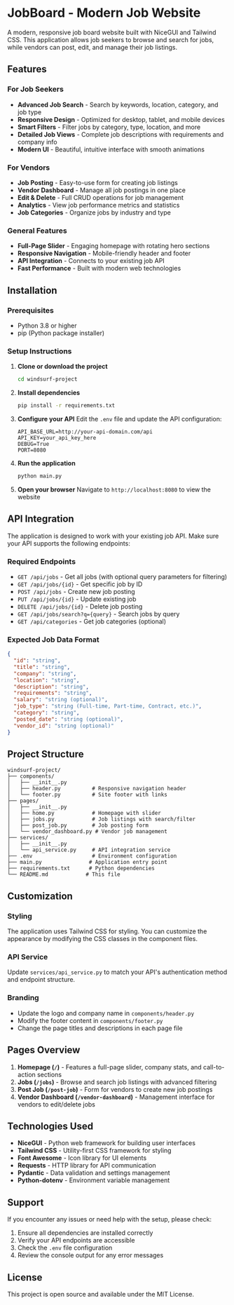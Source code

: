 # JobBoard - Modern Job Website

A modern, responsive job board website built with NiceGUI and Tailwind CSS. This application allows job seekers to browse and search for jobs, while vendors can post, edit, and manage their job listings.

## Features

### For Job Seekers
-  **Advanced Job Search** - Search by keywords, location, category, and job type
-  **Responsive Design** - Optimized for desktop, tablet, and mobile devices
-  **Smart Filters** - Filter jobs by category, type, location, and more
-  **Detailed Job Views** - Complete job descriptions with requirements and company info
-  **Modern UI** - Beautiful, intuitive interface with smooth animations

### For Vendors
-  **Job Posting** - Easy-to-use form for creating job listings
-  **Vendor Dashboard** - Manage all job postings in one place
-  **Edit & Delete** - Full CRUD operations for job management
-  **Analytics** - View job performance metrics and statistics
-  **Job Categories** - Organize jobs by industry and type

### General Features
-  **Full-Page Slider** - Engaging homepage with rotating hero sections
-  **Responsive Navigation** - Mobile-friendly header and footer
-  **API Integration** - Connects to your existing job API
-  **Fast Performance** - Built with modern web technologies

## Installation

### Prerequisites
- Python 3.8 or higher
- pip (Python package installer)

### Setup Instructions

1. **Clone or download the project**
   ```bash
   cd windsurf-project
   ```

2. **Install dependencies**
   ```bash
   pip install -r requirements.txt
   ```

3. **Configure your API**
   Edit the `.env` file and update the API configuration:
   ```env
   API_BASE_URL=http://your-api-domain.com/api
   API_KEY=your_api_key_here
   DEBUG=True
   PORT=8080
   ```

4. **Run the application**
   ```bash
   python main.py
   ```

5. **Open your browser**
   Navigate to `http://localhost:8080` to view the website

## API Integration

The application is designed to work with your existing job API. Make sure your API supports the following endpoints:

### Required Endpoints

- `GET /api/jobs` - Get all jobs (with optional query parameters for filtering)
- `GET /api/jobs/{id}` - Get specific job by ID
- `POST /api/jobs` - Create new job posting
- `PUT /api/jobs/{id}` - Update existing job
- `DELETE /api/jobs/{id}` - Delete job posting
- `GET /api/jobs/search?q={query}` - Search jobs by query
- `GET /api/categories` - Get job categories (optional)

### Expected Job Data Format

```json
{
  "id": "string",
  "title": "string",
  "company": "string",
  "location": "string",
  "description": "string",
  "requirements": "string",
  "salary": "string (optional)",
  "job_type": "string (Full-time, Part-time, Contract, etc.)",
  "category": "string",
  "posted_date": "string (optional)",
  "vendor_id": "string (optional)"
}
```

## Project Structure

```
windsurf-project/
├── components/
│   ├── __init__.py
│   ├── header.py          # Responsive navigation header
│   └── footer.py          # Site footer with links
├── pages/
│   ├── __init__.py
│   ├── home.py            # Homepage with slider
│   ├── jobs.py            # Job listings with search/filter
│   ├── post_job.py        # Job posting form
│   └── vendor_dashboard.py # Vendor job management
├── services/
│   ├── __init__.py
│   └── api_service.py     # API integration service
├── .env                   # Environment configuration
├── main.py               # Application entry point
├── requirements.txt      # Python dependencies
└── README.md            # This file
```

## Customization

### Styling
The application uses Tailwind CSS for styling. You can customize the appearance by modifying the CSS classes in the component files.

### API Service
Update `services/api_service.py` to match your API's authentication method and endpoint structure.

### Branding
- Update the logo and company name in `components/header.py`
- Modify the footer content in `components/footer.py`
- Change the page titles and descriptions in each page file

## Pages Overview

1. **Homepage (`/`)** - Features a full-page slider, company stats, and call-to-action sections
2. **Jobs (`/jobs`)** - Browse and search job listings with advanced filtering
3. **Post Job (`/post-job`)** - Form for vendors to create new job postings
4. **Vendor Dashboard (`/vendor-dashboard`)** - Management interface for vendors to edit/delete jobs

## Technologies Used

- **NiceGUI** - Python web framework for building user interfaces
- **Tailwind CSS** - Utility-first CSS framework for styling
- **Font Awesome** - Icon library for UI elements
- **Requests** - HTTP library for API communication
- **Pydantic** - Data validation and settings management
- **Python-dotenv** - Environment variable management

## Support

If you encounter any issues or need help with the setup, please check:

1. Ensure all dependencies are installed correctly
2. Verify your API endpoints are accessible
3. Check the `.env` file configuration
4. Review the console output for any error messages

## License

This project is open source and available under the MIT License.
